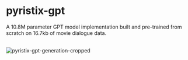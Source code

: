 # pyristix-gpt
A 10.8M parameter GPT model implementation built and pre-trained from scratch on 16.7kb of movie dialogue data.
<br><br>

![pyristix-gpt-generation-cropped](https://github.com/Pyristix/pyristix-gpt/assets/61607183/76ec8924-63f9-4d83-afd0-3dc3ad17626f)


